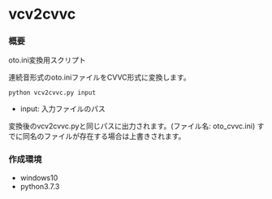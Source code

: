 # vcv2cvvc

### 概要
oto.ini変換用スクリプト

連続音形式のoto.iniファイルをCVVC形式に変換します。

```
python vcv2cvvc.py input
```
* input: 入力ファイルのパス

変換後のvcv2cvvc.pyと同じパスに出力されます。(ファイル名: oto_cvvc.ini)
すでに同名のファイルが存在する場合は上書きされます。


### 作成環境
* windows10
* python3.7.3